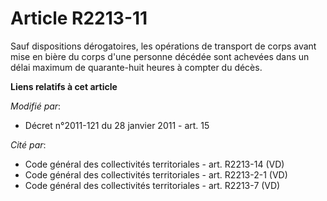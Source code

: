 # Article R2213-11

Sauf dispositions dérogatoires, les opérations de transport de corps avant mise en bière du corps d'une personne décédée sont
achevées dans un délai maximum de quarante-huit heures à compter du décès.

**Liens relatifs à cet article**

_Modifié par_:

  - Décret n°2011-121 du 28 janvier 2011 - art. 15

_Cité par_:

  - Code général des collectivités territoriales - art. R2213-14 (VD)
  - Code général des collectivités territoriales - art. R2213-2-1 (VD)
  - Code général des collectivités territoriales - art. R2213-7 (VD)
